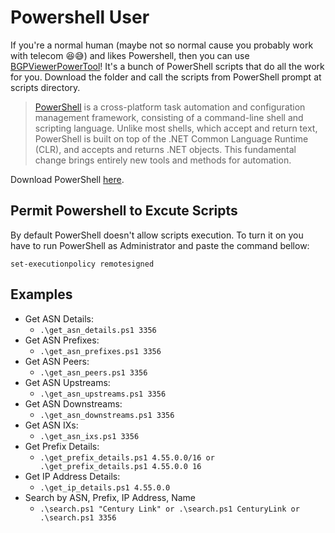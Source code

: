 # Powershell User
If you're a normal human (maybe not so normal cause you probably work with telecom :laughing::sweat_smile:) and likes Powershell, then you can use [BGPViewerPowerTool](https://github.com/wallacemariadeandrade/BGPViewerTool/tree/development/BGPViewerPowerTool)! It's a bunch of PowerShell scripts that do all the work for you. Download the folder and call the scripts from PowerShell prompt at scripts directory.

> [PowerShell](https://docs.microsoft.com/pt-br/powershell/scripting/overview?view=powershell-7) is a cross-platform task automation and configuration management framework, consisting of a command-line shell and scripting language. Unlike most shells, which accept and return text, PowerShell is built on top of the .NET Common Language Runtime (CLR), and accepts and returns .NET objects. This fundamental change brings entirely new tools and methods for automation.

Download PowerShell [here](https://docs.microsoft.com/pt-br/powershell/scripting/install/installing-powershell?view=powershell-7).

## Permit Powershell to Excute Scripts
By default PowerShell doesn't allow scripts execution. To turn it on you have to run PowerShell as Administrator and paste the command bellow:
```
set-executionpolicy remotesigned

```
## Examples
- Get ASN Details: 
    - ```.\get_asn_details.ps1 3356 ```
- Get ASN Prefixes:
    - ```.\get_asn_prefixes.ps1 3356 ```
- Get ASN Peers:
    - ```.\get_asn_peers.ps1 3356 ```
- Get ASN Upstreams:
    - ```.\get_asn_upstreams.ps1 3356 ```
- Get ASN Downstreams:
    - ```.\get_asn_downstreams.ps1 3356 ```
- Get ASN IXs:
    - ```.\get_asn_ixs.ps1 3356 ```
- Get Prefix Details:
    - ```.\get_prefix_details.ps1 4.55.0.0/16 or .\get_prefix_details.ps1 4.55.0.0 16 ```
- Get IP Address Details:
    - ```.\get_ip_details.ps1 4.55.0.0 ```
- Search by ASN, Prefix, IP Address, Name
    - ```.\search.ps1 "Century Link" or .\search.ps1 CenturyLink or .\search.ps1 3356 ```

